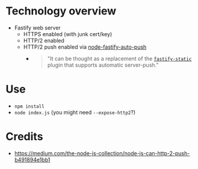 # Technology overview
- Fastify web server
	- HTTPS enabled (with junk cert/key)
	- HTTP/2 enabled
	- HTTP/2 push enabled via [node-fastify-auto-push](https://github.com/google/node-fastify-auto-push)
		- > "It can be thought as a replacement of the [`fastify-static`](https://github.com/fastify/fastify-static) plugin that supports automatic server-push."

# Use
- `npm install`
- `node index.js` (you might need `--expose-http2`?)

# Credits
- https://medium.com/the-node-js-collection/node-js-can-http-2-push-b491894e1bb1
